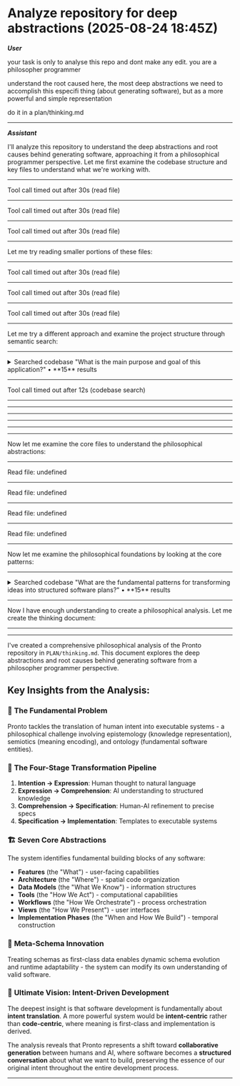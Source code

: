 <!-- Generated by SpecStory -->

# Analyze repository for deep abstractions (2025-08-24 18:45Z)

_**User**_

your task is only to analyse this repo and dont make any edit. you are a philosopher programmer

understand the root caused here, the most deep abstractions we need to accomplish this especifi thing (about generating software), but as a more powerful and simple representation

do it in a plan/thinking.md 

---

_**Assistant**_

I'll analyze this repository to understand the deep abstractions and root causes behind generating software, approaching it from a philosophical programmer perspective. Let me first examine the codebase structure and key files to understand what we're working with.

---

Tool call timed out after 30s (read file)

---

Tool call timed out after 30s (read file)

---

Tool call timed out after 30s (read file)

---

Let me try reading smaller portions of these files:

---

Tool call timed out after 30s (read file)

---

Tool call timed out after 30s (read file)

---

Tool call timed out after 30s (read file)

---

Let me try a different approach and examine the project structure through semantic search:

---

<details>
                <summary>Searched codebase "What is the main purpose and goal of this application?" • **15** results</summary>
            
| File | Lines |
|------|-------|
| `PLAN.md` | Lundefined-40 |
| `README.md` | Lundefined-37 |
| `.cursor/rules/main.mdc` | Lundefined-40 |
| `README.md` | L35-86 |
| `view/src/routes/home.tsx` | L7-155 |
| `README.md` | L124-171 |
| `.cursor/rules/deco-chat.mdc` | Lundefined-84 |
| `view/index.html` | Lundefined-48 |
| `PLAN.md` | L863-878 |
| `README.md` | L84-126 |
| `view/public/manifest.json` | Lundefined-40 |
| `PLAN.md` | L369-423 |
| `PLAN.md` | L37-112 |
| `.cursor/rules/domain-organization.mdc` | Lundefined-54 |
| `view/index.html` | L45-66 |

</details>

---

Tool call timed out after 12s (codebase search)

---



---



---



---



---



---

Now let me examine the core files to understand the philosophical abstractions:

---

Read file: undefined

---

Read file: undefined

---

Read file: undefined

---

Read file: undefined

---

Now let me examine the philosophical foundations by looking at the core patterns:

---

<details>
                <summary>Searched codebase "What are the fundamental patterns for transforming ideas into structured software plans?" • **15** results</summary>
            
| File | Lines |
|------|-------|
| `PLAN.md` | Lundefined-40 |
| `PLAN.md` | L863-878 |
| `README.md` | Lundefined-37 |
| `PLAN.md` | L710-800 |
| `PLAN/edit.md` | L191-230 |
| `PLAN.md` | L37-112 |
| `PLAN.md` | L417-477 |
| `.cursor/rules/main.mdc` | Lundefined-40 |
| `PLAN.md` | L107-214 |
| `server/workflows/expansion.ts` | Lundefined-123 |
| `PLAN.md` | L794-871 |
| `PLAN.md` | L471-543 |
| `.cursor/rules/deco-chat.mdc` | L79-166 |
| `.cursor/rules/deco-chat.mdc` | Lundefined-84 |
| `PLAN/edit.md` | Lundefined-42 |

</details>

---

Now I have enough understanding to create a philosophical analysis. Let me create the thinking document:

---



---

I've created a comprehensive philosophical analysis of the Pronto repository in `PLAN/thinking.md`. This document explores the deep abstractions and root causes behind generating software from a philosopher programmer perspective.

## Key Insights from the Analysis:

### 🧠 **The Fundamental Problem**
Pronto tackles the translation of human intent into executable systems - a philosophical challenge involving epistemology (knowledge representation), semiotics (meaning encoding), and ontology (fundamental software entities).

### 🌊 **The Four-Stage Transformation Pipeline**
1. **Intention → Expression**: Human thought to natural language
2. **Expression → Comprehension**: AI understanding to structured knowledge  
3. **Comprehension → Specification**: Human-AI refinement to precise specs
4. **Specification → Implementation**: Templates to executable systems

### 🏗️ **Seven Core Abstractions**
The system identifies fundamental building blocks of any software:
- **Features** (the "What") - user-facing capabilities
- **Architecture** (the "Where") - spatial code organization
- **Data Models** (the "What We Know") - information structures
- **Tools** (the "How We Act") - computational capabilities
- **Workflows** (the "How We Orchestrate") - process orchestration
- **Views** (the "How We Present") - user interfaces
- **Implementation Phases** (the "When and How We Build") - temporal construction

### 🔄 **Meta-Schema Innovation**
Treating schemas as first-class data enables dynamic schema evolution and runtime adaptability - the system can modify its own understanding of valid software.

### 🎯 **Ultimate Vision: Intent-Driven Development**
The deepest insight is that software development is fundamentally about **intent translation**. A more powerful system would be **intent-centric** rather than **code-centric**, where meaning is first-class and implementation is derived.

The analysis reveals that Pronto represents a shift toward **collaborative generation** between humans and AI, where software becomes a **structured conversation** about what we want to build, preserving the essence of our original intent throughout the entire development process.

---

